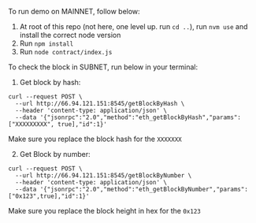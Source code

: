 To run demo on MAINNET, follow below:
1. At root of this repo (not here, one level up. run `cd ..`), run `nvm use` and install the correct node version
2. Run `npm install`
3. Run `node contract/index.js`

To check the block in SUBNET, run below in your terminal:
1. Get block by hash:
```
curl --request POST \
  --url http://66.94.121.151:8545/getBlockByHash \
  --header 'content-type: application/json' \
  --data '{"jsonrpc":"2.0","method":"eth_getBlockByHash","params":["XXXXXXXXX", true],"id":1}'
```
Make sure you replace the block hash for the `XXXXXXX`

2. Get Block by number:
```
curl --request POST \
  --url http://66.94.121.151:8545/getBlockByNumber \
  --header 'content-type: application/json' \
  --data '{"jsonrpc":"2.0","method":"eth_getBlockByNumber","params":["0x123",true],"id":1}'
```
Make sure you replace the block height in hex for the `0x123`